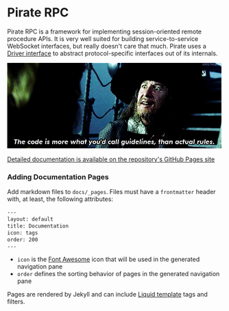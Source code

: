 Pirate RPC
=============

Pirate RPC is a framework for implementing session-oriented remote procedure APIs. It is very well suited for building service-to-service WebSocket interfaces, but really doesn't care that much. Pirate uses a [Driver interface] to abstract protocol-specific interfaces out of its internals.

![They be more like guidelines](docs/images/guidelines.gif)

[Detailed documentation is available on the repository's GitHub Pages site](https://jmanero.github.io/pirate-rpc)

### Adding Documentation Pages

Add markdown files to `docs/_pages`. Files must have a `frontmatter` header with, at least, the following attributes:

```
---
layout: default
title: Documentation
icon: tags
order: 200
---
```

* `icon` is the [Font Awesome] icon that will be used in the generated navigation pane
* `order` defines the sorting behavior of pages in the generated navigation pane

Pages are rendered by Jekyll and can include [Liquid template] tags and filters.

[Driver interface]: https://jmanero.github.io/pirate-rpc/pages/drivers.html
[Font Awesome]: http://fontawesome.io/icons/
[Liquid template]: https://jekyllrb.com/docs/templates/
